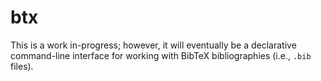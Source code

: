 # btx

This is a work in-progress; however, it will eventually be a declarative command-line interface for working with BibTeX bibliographies (i.e., `.bib` files).
